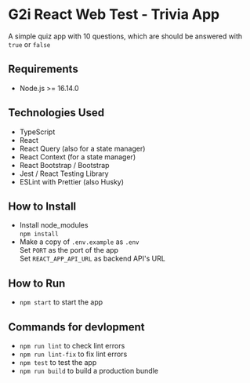 # G2i React Web Test - Trivia App

A simple quiz app with 10 questions, which are should be answered with `true` or `false`

## Requirements

- Node.js >= 16.14.0

## Technologies Used

- TypeScript
- React
- React Query (also for a state manager)
- React Context (for a state manager)
- React Bootstrap / Bootstrap
- Jest / React Testing Library
- ESLint with Prettier (also Husky)

## How to Install
- Install node_modules \
  `npm install`
- Make a copy of `.env.example` as `.env` \
  Set `PORT` as the port of the app \
  Set `REACT_APP_API_URL` as backend API's URL

## How to Run

- `npm start` to start the app

## Commands for devlopment

- `npm run lint` to check lint errors
- `npm run lint-fix` to fix lint errors
- `npm test` to test the app
- `npm run build` to build a production bundle
